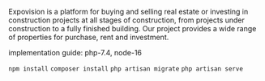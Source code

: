 Expovision is a platform for buying and selling real estate or investing in construction projects at all stages of construction, from projects under construction to a fully finished building. Our project provides a wide range of properties for purchase, rent and investment.


implementation guide:
php-7.4, node-16

`npm install`
`composer install`
`php artisan migrate`
`php artisan serve`
